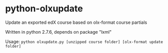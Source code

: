 python-olxupdate
================

Update an exported edX course based on olx-format course partials

Written in python 2.7.6, depends on package "lxml"

Usage: `python olxupdate.py [unzipped course folder] [olx-format update folder]`
